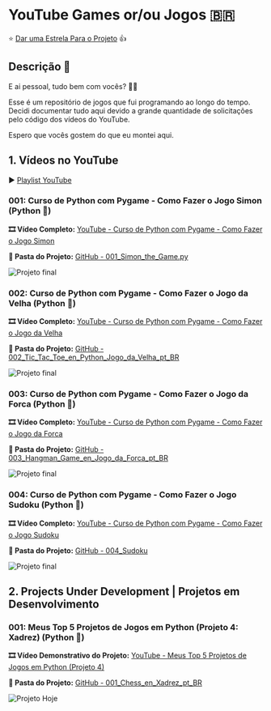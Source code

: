 # YouTube Games or/ou Jogos :brazil:
:star: [Dar uma Estrela Para o Projeto](https://github.com/Leonardo-Nunes-Armelim/YouTube_Games_en_Jogos_pt_BR/stargazers) :thumbsup:

## Descrição :memo:

E ai pessoal, tudo bem com vocês? :fist_right::fist_left:

Esse é um repositório de jogos que fui programando ao longo do tempo. Decidi documentar tudo aqui devido a grande quantidade de solicitações pelo código dos vídeos do YouTube.

Espero que vocês gostem do que eu montei aqui.

## 1. Vídeos no YouTube

:arrow_forward: [Playlist YouTube](https://www.youtube.com/watch?v=MT6RpuPKSyw&list=PLgXoNCMC3FvYOo-g8T9tTN5fHH1r10ENg)

### 001: Curso de Python com Pygame - Como Fazer o Jogo Simon **(Python :snake:)**

**:film_strip: Vídeo Completo:** [YouTube - Curso de Python com Pygame - Como Fazer o Jogo Simon](https://www.youtube.com/watch?v=MT6RpuPKSyw)

**:open_file_folder: Pasta do Projeto:**  [GitHub - 001_Simon_the_Game.py](https://github.com/Leonardo-Nunes-Armelim/YouTube_Games_en_Jogos_pt_BR/tree/main/Python/001_Simon_the_Game)

![Projeto final](https://github.com/Leonardo-Nunes-Armelim/YouTube_Games_en_Jogos_pt_BR/blob/main/Screenshots/001_Simon_the_Game.png)

### 002: Curso de Python com Pygame - Como Fazer o Jogo da Velha **(Python :snake:)**

**:film_strip: Vídeo Completo:** [YouTube - Curso de Python com Pygame - Como Fazer o Jogo da Velha](https://www.youtube.com/watch?v=1DZ12S1Fi0Y)

**:open_file_folder: Pasta do Projeto:**  [GitHub - 002_Tic_Tac_Toe_en_Python_Jogo_da_Velha_pt_BR](https://github.com/Leonardo-Nunes-Armelim/YouTube_Games_en_Jogos_pt_BR/tree/main/Python/002_Tic_Tac_Toe_en_Python_Jogo_da_Velha_pt_BR)

![Projeto final](https://github.com/Leonardo-Nunes-Armelim/YouTube_Games_en_Jogos_pt_BR/blob/main/Screenshots/002_Tic_Tac_Toe_en_Python_Jogo_da_Velha_pt_BR.png)

### 003: Curso de Python com Pygame - Como Fazer o Jogo da Forca **(Python :snake:)**

**:film_strip: Vídeo Completo:** [YouTube - Curso de Python com Pygame - Como Fazer o Jogo da Forca](https://www.youtube.com/watch?v=fcPSU5t3CIo)

**:open_file_folder: Pasta do Projeto:**  [GitHub - 003_Hangman_Game_en_Jogo_da_Forca_pt_BR](https://github.com/Leonardo-Nunes-Armelim/YouTube_Games_en_Jogos_pt_BR/tree/main/Python/003_Hangman_Game_en_Jogo_da_Forca_pt_BR)

![Projeto final](https://github.com/Leonardo-Nunes-Armelim/YouTube_Games_en_Jogos_pt_BR/blob/main/Screenshots/003_Hangman_Game_en_Jogo_da_Forca_pt_BR.png)

### 004: Curso de Python com Pygame - Como Fazer o Jogo Sudoku **(Python :snake:)**

**:film_strip: Vídeo Completo:** [YouTube - Curso de Python com Pygame - Como Fazer o Jogo Sudoku](https://www.youtube.com/watch?v=zMumjrj7r1Y)

**:open_file_folder: Pasta do Projeto:**  [GitHub - 004_Sudoku](https://github.com/Leonardo-Nunes-Armelim/YouTube_Games_en_Jogos_pt_BR/tree/main/Python/004_Sudoku)

![Projeto final](https://github.com/Leonardo-Nunes-Armelim/YouTube_Games_en_Jogos_pt_BR/blob/main/Screenshots/004_Sudoku.png)

## 2. Projects Under Development | Projetos em Desenvolvimento

### 001: Meus Top 5 Projetos de Jogos em Python (Projeto 4: Xadrez) **(Python :snake:)**

**:film_strip: Vídeo Demonstrativo do Projeto:** [YouTube - Meus Top 5 Projetos de Jogos em Python (Projeto 4)](https://www.youtube.com/watch?v=xMB_WjkwMLE&list=PLgXoNCMC3FvYOo-g8T9tTN5fHH1r10ENg&index=6&t=368s)

**:open_file_folder: Pasta do Projeto:**  [GitHub - 001_Chess_en_Xadrez_pt_BR](https://github.com/Leonardo-Nunes-Armelim/YouTube_Games_en_Jogos_pt_BR/tree/main/Python/000_Under_Development/001_Chess_en_Xadrez_pt_BR)

![Projeto Hoje]()
